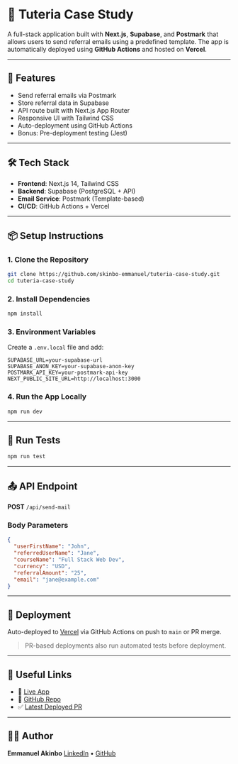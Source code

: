# 📩 Tuteria Case Study

A full-stack application built with **Next.js**, **Supabase**, and **Postmark** that allows users to send referral emails using a predefined template. The app is automatically deployed using **GitHub Actions** and hosted on **Vercel**.

---

## 🚀 Features

- Send referral emails via Postmark
- Store referral data in Supabase
- API route built with Next.js App Router
- Responsive UI with Tailwind CSS
- Auto-deployment using GitHub Actions
- Bonus: Pre-deployment testing (Jest)

---

## 🛠 Tech Stack

- **Frontend**: Next.js 14, Tailwind CSS
- **Backend**: Supabase (PostgreSQL + API)
- **Email Service**: Postmark (Template-based)
- **CI/CD**: GitHub Actions + Vercel

---

## 📦 Setup Instructions

### 1. Clone the Repository

```bash
git clone https://github.com/skinbo-emmanuel/tuteria-case-study.git
cd tuteria-case-study
````

### 2. Install Dependencies

```bash
npm install
```

### 3. Environment Variables

Create a `.env.local` file and add:

```env
SUPABASE_URL=your-supabase-url
SUPABASE_ANON_KEY=your-supabase-anon-key
POSTMARK_API_KEY=your-postmark-api-key
NEXT_PUBLIC_SITE_URL=http://localhost:3000
```

### 4. Run the App Locally

```bash
npm run dev
```

---

## 🧪 Run Tests

```bash
npm run test
```

---

## 📤 API Endpoint

**POST** `/api/send-mail`

### Body Parameters

```json
{
  "userFirstName": "John",
  "referredUserName": "Jane",
  "courseName": "Full Stack Web Dev",
  "currency": "USD",
  "referralAmount": "25",
  "email": "jane@example.com"
}
```

---

## 🚀 Deployment

Auto-deployed to [Vercel](https://vercel.com/) via GitHub Actions on push to `main` or PR merge.

> PR-based deployments also run automated tests before deployment.

---

## 📎 Useful Links

* 🔗 [Live App](https://tuteria-case-study.vercel.app)
* 📁 [GitHub Repo](https://github.com/skinbo-emmanuel/tuteria-case-study)
* ✅ [Latest Deployed PR](https://github.com/skinbo-emmanuel/tuteria-case-study/pull/1)

---

## 👨‍💻 Author

**Emmanuel Akinbo**
[LinkedIn](https://linkedin.com/in/emmanuel-akinbo) • [GitHub](https://github.com/skinbo-emmanuel)
